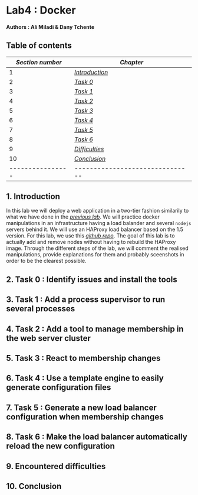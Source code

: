 # Lab4 : Docker
#### Authors : Ali Miladi & Dany Tchente

## Table of contents
|*Section number*|*Chapter*				  		 |
|----------------|-------------------------------|
|1				 |[*Introduction*](#Intro)		 |
|2				 |[*Task 0*](#Task0)      		 |
|3				 |[*Task 1*](#Task1)      		 |
|4				 |[*Task 2*](#Task2)      		 |
|5				 |[*Task 3*](#Task3)      		 |
|6				 |[*Task 4*](#Task4)      		 |
|7				 |[*Task 5*](#Task5)      		 |
|8				 |[*Task 6*](#Task6)      		 |
|9				 |[*Difficulties*](#Difficulties)|
|10				 |[*Conclusion*](#Conclusion)    |
|----------------|-------------------------------|

## <a name="Intro"></a>1.	Introduction
In this lab we will deploy a web application in a two-tier fashion similarily to what we have done in the [*previous lab*](https://github.com/alimiladi/Teaching-HEIGVD-AIT-2015-Labo-Load-Balancing). 
We will practice docker manipulations in an infrastructure having a load balander and several `nodejs` servers behind it. 
We will use an HAProxy load balancer based on the 1.5 version.
For this lab, we use this [*github repo*](https://github.com/alimiladi/Teaching-HEIGVD-AIT-2016-Labo-Docker). 
The goal of this lab is to actually add and remove nodes without having to rebuild the HAProxy image. 
Through the different steps of the lab, we will comment the realised manipulations, provide explanations for them and probably sceenshots in order to be the clearest possible.
## <a name="Task0"></a>2.	Task 0 : Identify issues and install the tools
## <a name="Task1"></a>3.	Task 1 : Add a process supervisor to run several processes
## <a name="Task2"></a>4.	Task 2 : Add a tool to manage membership in the web server cluster
## <a name="Task3"></a>5.	Task 3 : React to membership changes
## <a name="Task4"></a>6.	Task 4 : Use a template engine to easily generate configuration files
## <a name="Task5"></a>7.	Task 5 : Generate a new load balancer configuration when membership changes
## <a name="Task6"></a>8.	Task 6 : Make the load balancer automatically reload the new configuration
## <a name="Difficulties"></a>9.	Encountered difficulties
## <a name="Conclusion"></a>10.	Conclusion